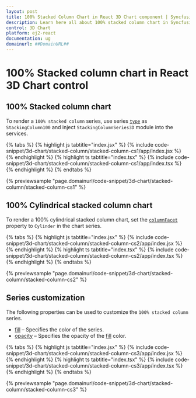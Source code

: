 ```yaml
---
layout: post
title: 100% Stacked Column Chart in React 3D Chart component | Syncfusion
description: Learn here all about 100% stacked column chart in Syncfusion React 3D Chart component of Syncfusion Essential JS 2 and more.
control: 3D Chart
platform: ej2-react
documentation: ug
domainurl: ##DomainURL##
---
```


# 100% Stacked column chart in React 3D Chart control

## 100% Stacked column chart

To render a `100% stacked column` series, use series [`type`](https://helpej2.syncfusion.com/react/documentation/api/chart3d/series3DModel/#type) as `StackingColumn100` and inject `StackingColumnSeries3D` module into the services.

{% tabs %}
{% highlight js tabtitle="index.jsx" %}
{% include code-snippet/3d-chart/stacked-column/stacked-column-cs1/app/index.jsx %}
{% endhighlight %}
{% highlight ts tabtitle="index.tsx" %}
{% include code-snippet/3d-chart/stacked-column/stacked-column-cs1/app/index.tsx %}
{% endhighlight %}
{% endtabs %}

{% previewsample "page.domainurl/code-snippet/3d-chart/stacked-column/stacked-column-cs1" %}

## 100% Cylindrical stacked column chart

To render a 100% cylindrical stacked column chart, set the [`columnFacet`](https://helpej2.syncfusion.com/react/documentation/api/chart3d/series3DModel/#columnfacet) property to `Cylinder` in the chart series.

{% tabs %}
{% highlight js tabtitle="index.jsx" %}
{% include code-snippet/3d-chart/stacked-column/stacked-column-cs2/app/index.jsx %}
{% endhighlight %}
{% highlight ts tabtitle="index.tsx" %}
{% include code-snippet/3d-chart/stacked-column/stacked-column-cs2/app/index.tsx %}
{% endhighlight %}
{% endtabs %}

{% previewsample "page.domainurl/code-snippet/3d-chart/stacked-column/stacked-column-cs2" %}

## Series customization

The following properties can be used to customize the `100% stacked column` series.

* [fill](https://helpej2.syncfusion.com/react/documentation/api/chart3d/series3DModel/#fill) – Specifies the color of the series.
* [opacity](https://helpej2.syncfusion.com/react/documentation/api/chart3d/series3DModel/#opacity) – Specifies the opacity of the [fill](https://helpej2.syncfusion.com/react/documentation/api/chart3d/series3DModel/#fill) color.

{% tabs %}
{% highlight js tabtitle="index.jsx" %}
{% include code-snippet/3d-chart/stacked-column/stacked-column-cs3/app/index.jsx %}
{% endhighlight %}
{% highlight ts tabtitle="index.tsx" %}
{% include code-snippet/3d-chart/stacked-column/stacked-column-cs3/app/index.tsx %}
{% endhighlight %}
{% endtabs %}

{% previewsample "page.domainurl/code-snippet/3d-chart/stacked-column/stacked-column-cs3" %}